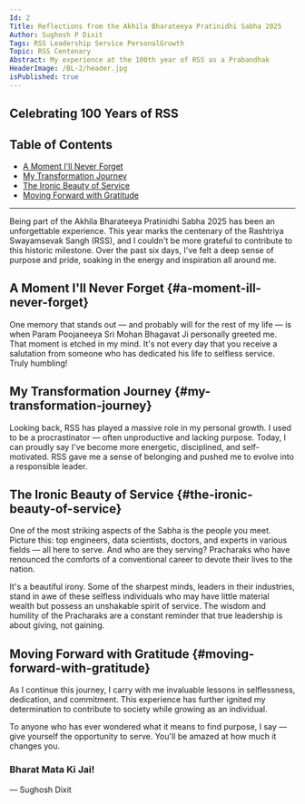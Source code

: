 ```yaml
---
Id: 2
Title: Reflections from the Akhila Bharateeya Pratinidhi Sabha 2025 
Author: Sughosh P Dixit
Tags: RSS Leadership Service PersonalGrowth 
Topic: RSS Centenary
Abstract: My experience at the 100th year of RSS as a Prabandhak
HeaderImage: /BL-2/header.jpg
isPublished: true
---
```


## Celebrating 100 Years of RSS

## Table of Contents
- [A Moment I'll Never Forget](#a-moment-ill-never-forget)
- [My Transformation Journey](#my-transformation-journey)
- [The Ironic Beauty of Service](#the-ironic-beauty-of-service)
- [Moving Forward with Gratitude](#moving-forward-with-gratitude)

---

Being part of the Akhila Bharateeya Pratinidhi Sabha 2025 has been an unforgettable experience. This year marks the centenary of the Rashtriya Swayamsevak Sangh (RSS), and I couldn't be more grateful to contribute to this historic milestone. Over the past six days, I've felt a deep sense of purpose and pride, soaking in the energy and inspiration all around me.

## A Moment I'll Never Forget {#a-moment-ill-never-forget}
One memory that stands out — and probably will for the rest of my life — is when Param Poojaneeya Sri Mohan Bhagavat Ji personally greeted me. That moment is etched in my mind. It's not every day that you receive a salutation from someone who has dedicated his life to selfless service. Truly humbling!

## My Transformation Journey {#my-transformation-journey}
Looking back, RSS has played a massive role in my personal growth. I used to be a procrastinator — often unproductive and lacking purpose. Today, I can proudly say I've become more energetic, disciplined, and self-motivated. RSS gave me a sense of belonging and pushed me to evolve into a responsible leader.

## The Ironic Beauty of Service {#the-ironic-beauty-of-service}
One of the most striking aspects of the Sabha is the people you meet. Picture this: top engineers, data scientists, doctors, and experts in various fields — all here to serve. And who are they serving? Pracharaks who have renounced the comforts of a conventional career to devote their lives to the nation.

It's a beautiful irony. Some of the sharpest minds, leaders in their industries, stand in awe of these selfless individuals who may have little material wealth but possess an unshakable spirit of service. The wisdom and humility of the Pracharaks are a constant reminder that true leadership is about giving, not gaining.

## Moving Forward with Gratitude {#moving-forward-with-gratitude}
As I continue this journey, I carry with me invaluable lessons in selflessness, dedication, and commitment. This experience has further ignited my determination to contribute to society while growing as an individual.

To anyone who has ever wondered what it means to find purpose, I say — give yourself the opportunity to serve. You'll be amazed at how much it changes you.

### Bharat Mata Ki Jai!

— Sughosh Dixit